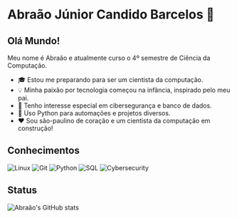 # Abraão Júnior Candido Barcelos 👋

## Olá Mundo!

Meu nome é Abraão e atualmente curso o 4º semestre de Ciência da Computação.

- 🎓 Estou me preparando para ser um cientista da computação.
- 💡 Minha paixão por tecnologia começou na infância, inspirado pelo meu pai.
- 🧠 Tenho interesse especial em cibersegurança e banco de dados.
- 🐍 Uso Python para automações e projetos diversos.
- ❤️ Sou são-paulino de coração e um cientista da computação em construção!

## Conhecimentos

![Linux](https://img.shields.io/badge/Linux-FCC624?style=for-the-badge&logo=linux&logoColor=black)
![Git](https://img.shields.io/badge/Git-F05032?style=for-the-badge&logo=git&logoColor=white)
![Python](https://img.shields.io/badge/Python-3776AB?style=for-the-badge&logo=python&logoColor=white)
![SQL](https://img.shields.io/badge/MySQL-4479A1?style=for-the-badge&logo=mysql&logoColor=white)
![Cybersecurity](https://img.shields.io/badge/Cybersecurity-008080?style=for-the-badge&logo=hackthebox&logoColor=white)

## Status

![Abraão's GitHub stats](https://github-readme-stats.vercel.app/api?username=SEU_USUARIO_AQUI&show_icons=true&theme=radical)
